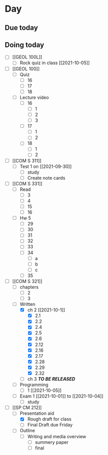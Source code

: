 

# Day 

## Due today


## Doing today
- [ ] [[GEOL 100L]]
	- [ ] Rock quiz in class [[2021-10-05]]
- [ ] [[GEOL 100]]
	- [ ] Quiz 
		- [ ] 16
		- [ ] 17
		- [ ] 18
	- [ ] Lecture  video
		- [ ] 16
			- [ ] 1
			- [ ] 2
			- [ ] 3
		- [ ] 17
			- [ ] 1
			- [ ] 2
		- [ ] 18
			- [ ] 1
			- [ ] 2
- [ ] [[COM S 311]]
	- [ ] Test 1 on [[2021-09-30]]
		- [ ] study
		- [ ] Create note cards
- [ ] [[COM S 331]]
	- [ ] Read
		- [ ] 3
		- [ ] 4
		- [ ] 15
		- [ ] 16
	- [ ] Hw 5
		- [ ] 29
		- [ ] 30
		- [ ] 31
		- [ ] 32
		- [ ] 33
		- [ ] 34
			- [ ] a
			- [ ] b
			- [ ] c
		- [ ] 35
- [ ]  [[COM S 321]]
	- [ ]  chapters
		- [ ]  2
		- [ ]  3
	- [ ]  Written
		- [x]  ch 2 [[2021-10-1]]
			- [x]  2.1
			- [x]  2.2
			- [x]  2.4
			- [x]  2.5
			- [x]  2.6
			- [x]  2.12
			- [x]  2.16
			- [x]  2.17
			- [x]  2.28
			- [x]  2.29
			- [x]  2.32
		- [ ]  ch 3 ***TO BE RELEASED***
	- [ ]  Programming
		- [ ]  1 [[2021-10-05]]
	- [ ]  Exam 1 [[2021-10-01]] to [[2021-10-04]]
		- [ ]  study
- [ ] [[SP CM 212]]
	- [ ] Presentation aid
		- [x] Rough draft for class
		- [ ] Final Draft due Friday
	- [ ] Outline 
		- [ ] Writing and media overview
			- [ ] summery paper
			- [ ] final 